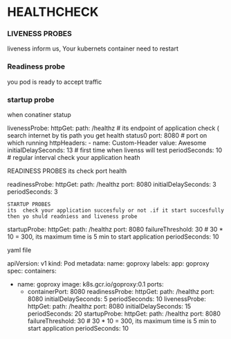 # HEALTHCHECK

### LIVENESS PROBES
liveness inform us, Your kubernets container need to restart

### Readiness probe
you pod is ready to accept traffic

### startup probe
when conatiner statup 

livenessProbe:
      httpGet:
        path: /healthz                              # its endpoint of application check ( search internet by tis path you get health status0
        port: 8080                                   # port on which running 
        httpHeaders:
        - name: Custom-Header
          value: Awesome
      initialDelaySeconds: 13                                       # first time when livenss will test 
      periodSeconds: 10                                           # regular interval check your application heath
      
   READINESS PROBES
   its check port health
   
   readinessProbe:
      httpGet:
        path: /healthz
        port: 8080
      initialDelaySeconds: 3
      periodSeconds: 3
      
    STARTUP PROBES
    its  check your application succesfuly or not .if it start succesfully  then yo shuld readniess and liveness probe
    
startupProbe:
  httpGet:
    path: /healthz
    port: 8080
  failureThreshold: 30                                      # 30 * 10 = 300, its maximum time is 5 min to start application 
  periodSeconds: 10
 
 
 yaml file
 
 apiVersion: v1
kind: Pod
metadata:
  name: goproxy
  labels:
    app: goproxy
spec:
  containers:
  - name: goproxy
    image: k8s.gcr.io/goproxy:0.1
    ports:
    - containerPort: 8080
    readinessProbe:
      httpGet:
        path: /healthz
        port: 8080
      initialDelaySeconds: 5
      periodSeconds: 10
    livenessProbe:
      httpGet:
        path: /healthz
        port: 8080
      initialDelaySeconds: 15
      periodSeconds: 20
    startupProbe:
      httpGet:
        path: /healthz
        port: 8080
      failureThreshold: 30                                      # 30 * 10 = 300, its maximum time is 5 min to start application 
      periodSeconds: 10
    
 
